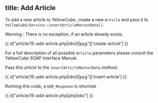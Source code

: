 title: Add Article
---

To add a new article to YellowCube, create a new `Article` and pass it to
`YellowCube/Service::insertArticleMasterData()`.

Warning
:   There is no exception, if an article already exists.

{{ d["article/15-add-article.php|idio|t|pyg"]['create-article'] }}

For a full description of all possible `Article` parameters please consult
the YellowCube SOAP Interface Manual.

Pass this article to the `insertArticleMasterData` method.

{{ d["article/15-add-article.php|idio|t|pyg"]['insert-article'] }}

Running this code, a `GEN_Response` is returned.

{{ d["article/15-add-article.php|php|idio"] }}

